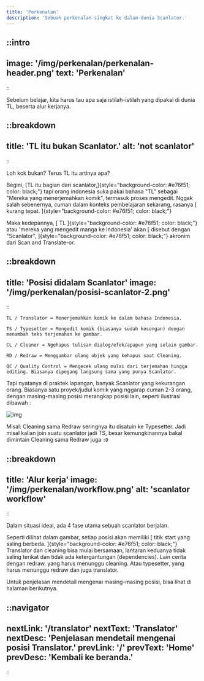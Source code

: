 ```yaml
---
title: 'Perkenalan'
description: 'Sebuah perkenalan singkat ke dalam dunia Scanlator.'
---
```


<!-- ![img](/img/perkenalan/not-scanlator.png) -->
<!-- # Perkenalan -->

::intro
---
image: '/img/perkenalan/perkenalan-header.png'
text: 'Perkenalan'
---
::

Sebelum belajar, kita harus tau apa saja istilah-istilah yang dipakai di dunia TL, beserta alur kerjanya.

::breakdown
---
title: 'TL itu bukan Scanlator.'
alt: 'not scanlator'
---
::

Loh kok bukan? Terus TL itu artinya apa?

Begini, [TL itu bagian dari scanlator,]{style="background-color: #e76f51; color: black;"} tapi orang indonesia suka pakai bahasa "TL" sebagai "Mereka yang menerjemahkan komik", termasuk proses mengedit. Nggak salah sebenernya, cuman dalam konteks pembelajaran sekarang, rasanya [ kurang tepat. ]{style="background-color: #e76f51; color: black;"}

Maka kedepannya, [ TL ]{style="background-color: #e76f51; color: black;"} atau 'mereka yang mengedit manga ke Indonesia' akan [ disebut dengan "Scanlator", ]{style="background-color: #e76f51; color: black;"} akronim dari Scan and Translate-or.

::breakdown
---
title: 'Posisi didalam Scanlator'
image: '/img/perkenalan/posisi-scanlator-2.png'
---
::

`TL / Translator = Menerjemahkan komik ke dalam bahasa Indonesia.`

`TS / Typesetter = Mengedit komik (biasanya sudah kosongan) dengan menambah teks terjemahan ke gambar.`

`CL / Cleaner = Ngehapus tulisan dialog/efek/apapun yang selain gambar.`

`RD / Redraw = Menggambar ulang objek yang kehapus saat Cleaning.`

`QC / Quality Control = Mengecek ulang mulai dari terjemahan hingga editing. Biasanya dipegang langsung sama yang punya Scanlator.`

Tapi nyatanya di praktek lapangan, banyak Scanlator yang kekurangan orang. Biasanya satu proyek/judul komik yang nggarap cuman 2-3 orang, dengan masing-masing posisi merangkap posisi lain, seperti ilustrasi dibawah :

![img](/img/perkenalan/posisi-scanlator-1.png)

Misal: Cleaning sama Redraw seringnya itu disatuin ke Typesetter. Jadi misal kalian join suatu scanlator jadi TS, besar kemungkinannya bakal dimintain Cleaning sama Redraw juga `:D`

::breakdown
---
title: 'Alur kerja'
image: '/img/perkenalan/workflow.png'
alt: 'scanlator workflow'
---
::

Dalam situasi ideal, ada 4 fase utama sebuah scanlator berjalan.

Seperti dilihat dalam gambar, setiap posisi akan memiliki [ titik start yang saling berbeda. ]{style="background-color: #e76f51; color: black;"} Translator dan cleaning bisa mulai bersamaan, lantaran keduanya tidak saling terikat dan tidak ada ketergantungan (dependencies). Lain cerita dengan redraw, yang harus menunggu cleaning. Atau typesetter, yang harus menunggu redraw dan juga translator.

Untuk penjelasan mendetail mengenai masing-masing posisi, bisa lihat di halaman berikutnya.

::navigator
---
nextLink: '/translator'
nextText: 'Translator'
nextDesc: 'Penjelasan mendetail mengenai posisi Translator.'
prevLink: '/'
prevText: 'Home'
prevDesc: 'Kembali ke beranda.'
---
::

